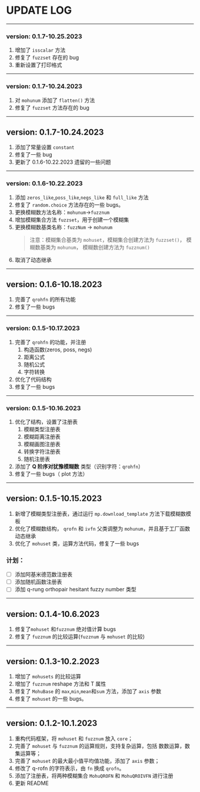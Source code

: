 # UPDATE LOG


------
### version: 0.1.7-10.25.2023
1. 增加了 `isscalar` 方法
2. 修复了 `fuzzset` 存在的 bug
3. 重新设置了打印格式

------
### version: 0.1.7-10.24.2023
1. 对 `mohunum` 添加了 `flatten()` 方法
2. 修复了 `fuzzset` 方法存在的 bug

------
## version: 0.1.7-10.24.2023
1. 添加了常量设置 `constant`
2. 修复了一些 bug
3. 更新了 0.1.6-10.22.2023 遗留的一些问题

------
### version: 0.1.6-10.22.2023
1. 添加 `zeros_like`,`poss_like`,`negs_like` 和 `full_like` 方法
2. 修复了 `random.choice` 方法存在的一些 bugs。
3. 更换模糊数方法名称：`mohunum`->`fuzznum`
4. 增加模糊集合方法 `fuzzset`，用于创建一个模糊集
5. 更换模糊数基类名称：`fuzzNum` -> `mohunum`
   > 注意：模糊集合基类为 `mohuset`，模糊集合创建方法为 `fuzzset()`， 模糊数基类为 `mohunum`， 模糊数创建方法为 `fuzznum()` 
6. 取消了动态继承

------
## version: 0.1.6-10.18.2023
1. 完善了 `qrohfn` 的所有功能
2. 修复了一些 bugs

------
### version: 0.1.5-10.17.2023
1. 完善了 `qrohfn` 的功能，并注册
   1. 构造函数(zeros, poss, negs)
   2. 距离公式
   3. 随机公式
   4. 字符转换
2. 优化了代码结构
3. 修复了一些 bugs

------
### version: 0.1.5-10.16.2023
1. 优化了结构，设置了注册表
   1. 模糊类型注册表
   2. 模糊距离注册表
   3. 模糊画图注册表
   4. 转换字符注册表
   5. 随机注册表
2. 添加了 **Q 阶序对犹豫模糊数** 类型（识别字符：`qrohfn`）
3. 修复了一些 bugs（ plot 方法）

------
## version: 0.1.5-10.15.2023
1. 新增了模糊类型注册表，通过运行 `mp.download_template` 方法下载模糊数模板
2. 优化了模糊数结构， `qrofn` 和 `ivfn` 父类调整为 `mohunum`，并且基于工厂函数动态继承
3. 优化了 `mohuset` 类，运算方法代码，修复了一些 bugs

### 计划：
- [ ] 添加阿基米德范数注册表
- [ ] 添加随机函数注册表
- [ ] 添加 q-rung orthopair hesitant fuzzy number 类型

------
## version: 0.1.4-10.6.2023
1. 修复了`mohuset` 和`fuzznum` 绝对值计算 bugs
2. 修复了 `fuzznum` 的比较运算(`fuzznum` 与 `mohuset` 的比较)

------
## version: 0.1.3-10.2.2023
1. 增加了 `mohusets` 的比较运算
2. 增加了 `fuzznum` reshape 方法和 T 属性
3. 修复了 `MohuBase` 的 `max`,`min`,`mean`和`sum` 方法，添加了 `axis` 参数
4. 修复了 `mohuset` 的一些 bugs。

------
## version: 0.1.2-10.1.2023
1. 重构代码框架，将 `mohuset` 和 `fuzznum` 放入 `core`；
2. 完善了 `mohuset` 与 `fuzznum` 的运算规则，支持复杂运算，包括 数数运算，数集运算等；
3. 完善了 `mohuset` 的最大最小值平均值功能，添加了 `axis` 参数；
4. 修改了 q-rofn 的字符表示，由 `fn` 换成 `qrofn`。
5. 添加了注册表，将两种模糊集合 `MohuQROFN` 和 `MohuQROIVFN` 进行注册
6. 更新 README


